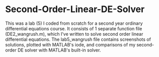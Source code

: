 # Second-Order-Linear-DE-Solver
This was a lab (5) I coded from scratch for a second year ordinary differential equations course. It consists of 1 separate function file (DE2_wangrush.m), which I've written to solve second order linear differential equations. The lab5_wangrush file contains screenshots of solutions, plotted with MATLAB's iode, and comparisons of my second-order DE solver with MATLAB's built-in solver.

